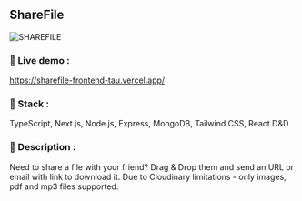 ## ShareFile
![SHAREFILE](https://user-images.githubusercontent.com/79461468/155187808-94045991-d9f6-4ab9-91be-e111a0a2782c.png)

### :floppy_disk: Live demo  : 
https://sharefile-frontend-tau.vercel.app/

### :bricks: Stack  : 
TypeScript, Next.js, Node.js, Express, MongoDB, Tailwind CSS, React D&D

### :bookmark_tabs: Description  : 
Need to share a file with your friend? Drag & Drop them and send an URL or email with link to download it. Due to Cloudinary limitations - only images, pdf and mp3 files supported.
